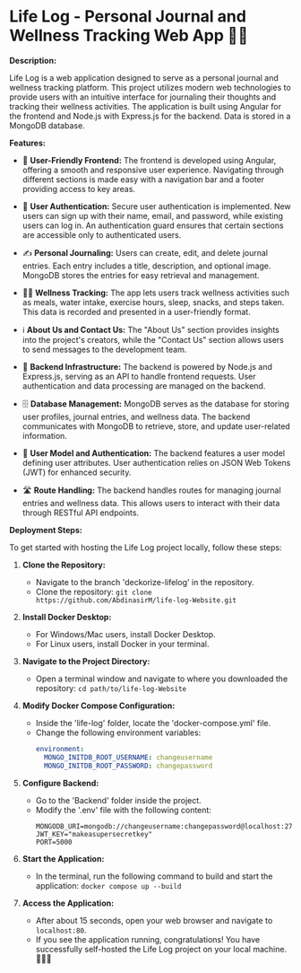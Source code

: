 # Life Log - Personal Journal and Wellness Tracking Web App 📔🌱

**Description:**

Life Log is a web application designed to serve as a personal journal and wellness tracking platform. This project utilizes modern web technologies to provide users with an intuitive interface for journaling their thoughts and tracking their wellness activities. The application is built using Angular for the frontend and Node.js with Express.js for the backend. Data is stored in a MongoDB database.

**Features:**

- 🌟 **User-Friendly Frontend:** The frontend is developed using Angular, offering a smooth and responsive user experience. Navigating through different sections is made easy with a navigation bar and a footer providing access to key areas.

- 🔐 **User Authentication:** Secure user authentication is implemented. New users can sign up with their name, email, and password, while existing users can log in. An authentication guard ensures that certain sections are accessible only to authenticated users.

- ✍️ **Personal Journaling:** Users can create, edit, and delete journal entries. Each entry includes a title, description, and optional image. MongoDB stores the entries for easy retrieval and management.

- 🏋️‍♂️ **Wellness Tracking:** The app lets users track wellness activities such as meals, water intake, exercise hours, sleep, snacks, and steps taken. This data is recorded and presented in a user-friendly format.

- ℹ️ **About Us and Contact Us:** The "About Us" section provides insights into the project's creators, while the "Contact Us" section allows users to send messages to the development team.

- 🔧 **Backend Infrastructure:** The backend is powered by Node.js and Express.js, serving as an API to handle frontend requests. User authentication and data processing are managed on the backend.

- 🗄️ **Database Management:** MongoDB serves as the database for storing user profiles, journal entries, and wellness data. The backend communicates with MongoDB to retrieve, store, and update user-related information.

- 👤 **User Model and Authentication:** The backend features a user model defining user attributes. User authentication relies on JSON Web Tokens (JWT) for enhanced security.

- 🛣️ **Route Handling:** The backend handles routes for managing journal entries and wellness data. This allows users to interact with their data through RESTful API endpoints.

**Deployment Steps:**

To get started with hosting the Life Log project locally, follow these steps:

1. **Clone the Repository:**

   - Navigate to the branch 'deckorize-lifelog' in the repository.
   - Clone the repository: `git clone https://github.com/AbdinasirM/life-log-Website.git`

2. **Install Docker Desktop:**

   - For Windows/Mac users, install Docker Desktop.
   - For Linux users, install Docker in your terminal.

3. **Navigate to the Project Directory:**

   - Open a terminal window and navigate to where you downloaded the repository: `cd path/to/life-log-Website`

4. **Modify Docker Compose Configuration:**

   - Inside the 'life-log' folder, locate the 'docker-compose.yml' file.
   - Change the following environment variables:
     ```yaml
     environment:
       MONGO_INITDB_ROOT_USERNAME: changeusername
       MONGO_INITDB_ROOT_PASSWORD: changepassword
     ```

5. **Configure Backend:**

   - Go to the 'Backend' folder inside the project.
   - Modify the '.env' file with the following content:
     ```plaintext
     MONGODB_URI=mongodb://changeusername:changepassword@localhost:27017
     JWT_KEY="makeasupersecretkey"
     PORT=5000
     ```

6. **Start the Application:**

   - In the terminal, run the following command to build and start the application: `docker compose up --build`

7. **Access the Application:**

   - After about 15 seconds, open your web browser and navigate to `localhost:80`.
   - If you see the application running, congratulations! You have successfully self-hosted the Life Log project on your local machine. 🌟📔🌱
